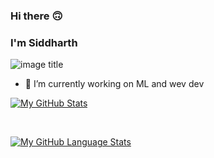 ### Hi there :upside_down_face:
### I'm Siddharth
![image title](https://rushter.com/counter.svg)

- 🔭 I’m currently working on ML and wev dev

[![My GitHub Stats](https://github-readme-stats.vercel.app/api/?username=siddharthreddyarutla&count_private=true&theme=tokyonight&showicons=true)]()

<br>

[![My GitHub Language Stats](https://github-readme-stats.vercel.app/api/top-langs/?username=siddharthreddyarutla&langs_count=5&theme=tokyonight)]()


